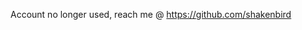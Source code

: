 Account no longer used, reach me @ https://github.com/shakenbird

<!---
Shakenshrimp384/Shakenshrimp384 is a ✨ special ✨ repository because its `README.md` (this file) appears on your GitHub profile.
You can click the Preview link to take a look at your changes.
--->
